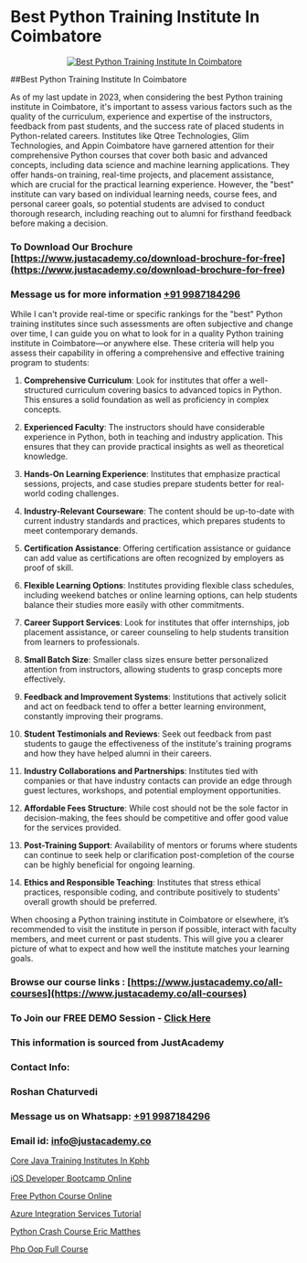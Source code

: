 # Best Python Training Institute In Coimbatore

<p align="center">
  <a href="https://justacademy.co/course-detail/python-training">
    <img src="https://justacademy.co/storage2/course_image/1709713400_course_image.webp" alt="Best Python Training Institute In Coimbatore">
  </a>
</p>
##Best Python Training Institute In Coimbatore

As of my last update in 2023, when considering the best Python training institute in Coimbatore, it's important to assess various factors such as the quality of the curriculum, experience and expertise of the instructors, feedback from past students, and the success rate of placed students in Python-related careers. Institutes like Qtree Technologies, Glim Technologies, and Appin Coimbatore have garnered attention for their comprehensive Python courses that cover both basic and advanced concepts, including data science and machine learning applications. They offer hands-on training, real-time projects, and placement assistance, which are crucial for the practical learning experience. However, the "best" institute can vary based on individual learning needs, course fees, and personal career goals, so potential students are advised to conduct thorough research, including reaching out to alumni for firsthand feedback before making a decision.
### To Download Our Brochure [https://www.justacademy.co/download-brochure-for-free](https://www.justacademy.co/download-brochure-for-free)
### Message us for more information [+91 9987184296](https://api.whatsapp.com/send?phone=919987184296)
While I can't provide real-time or specific rankings for the "best" Python training institutes since such assessments are often subjective and change over time, I can guide you on what to look for in a quality Python training institute in Coimbatore—or anywhere else. These criteria will help you assess their capability in offering a comprehensive and effective training program to students:

1) **Comprehensive Curriculum**: Look for institutes that offer a well-structured curriculum covering basics to advanced topics in Python. This ensures a solid foundation as well as proficiency in complex concepts.

2) **Experienced Faculty**: The instructors should have considerable experience in Python, both in teaching and industry application. This ensures that they can provide practical insights as well as theoretical knowledge.

3) **Hands-On Learning Experience**: Institutes that emphasize practical sessions, projects, and case studies prepare students better for real-world coding challenges.

4) **Industry-Relevant Courseware**: The content should be up-to-date with current industry standards and practices, which prepares students to meet contemporary demands.

5) **Certification Assistance**: Offering certification assistance or guidance can add value as certifications are often recognized by employers as proof of skill.

6) **Flexible Learning Options**: Institutes providing flexible class schedules, including weekend batches or online learning options, can help students balance their studies more easily with other commitments.

7) **Career Support Services**: Look for institutes that offer internships, job placement assistance, or career counseling to help students transition from learners to professionals.

8) **Small Batch Size**: Smaller class sizes ensure better personalized attention from instructors, allowing students to grasp concepts more effectively.

9) **Feedback and Improvement Systems**: Institutions that actively solicit and act on feedback tend to offer a better learning environment, constantly improving their programs.

10) **Student Testimonials and Reviews**: Seek out feedback from past students to gauge the effectiveness of the institute's training programs and how they have helped alumni in their careers.

11) **Industry Collaborations and Partnerships**: Institutes tied with companies or that have industry contacts can provide an edge through guest lectures, workshops, and potential employment opportunities.

12) **Affordable Fees Structure**: While cost should not be the sole factor in decision-making, the fees should be competitive and offer good value for the services provided.

13) **Post-Training Support**: Availability of mentors or forums where students can continue to seek help or clarification post-completion of the course can be highly beneficial for ongoing learning.

14) **Ethics and Responsible Teaching**: Institutes that stress ethical practices, responsible coding, and contribute positively to students' overall growth should be preferred.

When choosing a Python training institute in Coimbatore or elsewhere, it’s recommended to visit the institute in person if possible, interact with faculty members, and meet current or past students. This will give you a clearer picture of what to expect and how well the institute matches your learning goals.

### Browse our course links : [https://www.justacademy.co/all-courses](https://www.justacademy.co/all-courses) 
### To Join our FREE DEMO Session - [Click Here](https://www.justacademy.co/register-for-course-demo)


### This information is sourced from JustAcademy
### Contact Info:
### Roshan Chaturvedi
### Message us on Whatsapp: [+91 9987184296](https://api.whatsapp.com/send?phone=919987184296)
### Email id: [info@justacademy.co](mailto:info@justacademy.co)
                
[Core Java Training Institutes In Kphb](https://www.linkedin.com/pulse/core-java-training-institutes-kphb-justacademy-berlin-byl1e?trackingId=ic5%2BQ11Jej6iMEtHui5w5w%3D%3D&lipi=urn%3Ali%3Apage%3Ad_flagship3_company_admin%3Bjmi5U8HnRnGuyDtWTpE8KQ%3D%3D)

[iOS Developer Bootcamp Online](0)

[Free Python Course Online](https://medium.com/@surajvaishnav5015/free-python-course-online-7df8327165d7)

[Azure Integration Services Tutorial](https://medium.com/@ranepooja/azure-integration-services-tutorial-5997a110e5a4)

[Python Crash Course Eric Matthes](https://justacademyin.github.io/justacademy/python-crash-course-eric-matthes)

[Php Oop Full Course](https://justacademyin.github.io/justacademy/php-oop-full-course)

